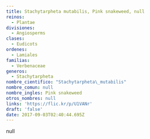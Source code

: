 ```yaml
---
title: Stachytarpheta mutabilis, Pink snakeweed, null
reinos:
  - Plantae
divisiones:
  - Angiosperms
clases:
  - Eudicots
ordenes:
  - Lamiales
familias:
  - Verbenaceae
generos:
  - Stachytarpheta
nombre_cientifico: "Stachytarpheta\_mutabilis"
nombre_comun: null
nombre_ingles: Pink snakeweed
otros_nombres: null
links: 'https://flic.kr/p/U1VANr'
draft: 'false'
date: 2017-09-03T02:40:44.695Z
---
```

null
